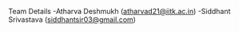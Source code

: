 Team Details
-Atharva Deshmukh (atharvad21@iitk.ac.in)
-Siddhant Srivastava (siddhantsir03@gmail.com)

